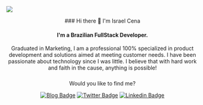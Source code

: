 [<img src="https://i.imgur.com/OZtRgd2.png">](https://linkedin.com/in/israelcena)
<center>
### Hi there 👋 I'm Israel Cena

#### I'm a Brazilian FullStack Developer. 
Graduated in Marketing, I am a professional 100% specialized in product development and solutions aimed at meeting customer needs.
I have been passionate about technology since I was little. I believe that with hard work and faith in the cause, anything is possible!

#####  

Would you like to find me?

[![Blog Badge](https://img.shields.io/badge/Site-israelcena.com.br-black)](https://israelcena.com.br)
[![Twitter Badge](https://img.shields.io/badge/-Twitter-1ca0f1?style=flat-square&labelColor=1ca0f1&logo=twitter&logoColor=white&link=https://twitter.com/israelcena)](https://twitter.com/israelcena)
[![Linkedin Badge](https://img.shields.io/badge/-LinkedIn-blue?style=flat-square&logo=Linkedin&logoColor=white&link=https://www.linkedin.com/in/israelcena)](https://www.linkedin.com/in/israelcena)
 </center>
